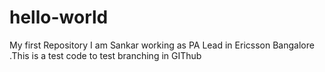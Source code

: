 # hello-world
My first Repository
I am Sankar working as PA Lead in Ericsson Bangalore .This is a test code to test branching in GIThub
